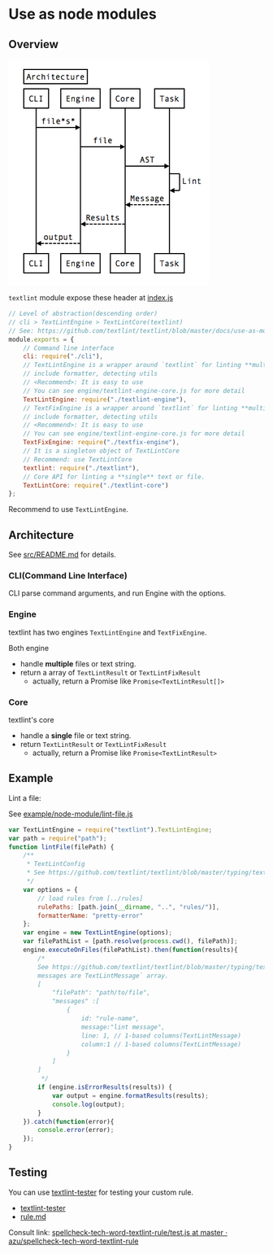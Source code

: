 # Use as node modules

## Overview

![overview](./resources/architecture.png)


`textlint` module expose these header at [index.js](../src/index.js)

```js
// Level of abstraction(descending order)
// cli > TextLintEngine > TextLintCore(textlint)
// See: https://github.com/textlint/textlint/blob/master/docs/use-as-modules.md
module.exports = {
    // Command line interface
    cli: require("./cli"),
    // TextLintEngine is a wrapper around `textlint` for linting **multiple** files
    // include formatter, detecting utils
    // <Recommend>: It is easy to use
    // You can see engine/textlint-engine-core.js for more detail
    TextLintEngine: require("./textlint-engine"),
    // TextFixEngine is a wrapper around `textlint` for linting **multiple** files
    // include formatter, detecting utils
    // <Recommend>: It is easy to use
    // You can see engine/textlint-engine-core.js for more detail
    TextFixEngine: require("./textfix-engine"),
    // It is a singleton object of TextLintCore
    // Recommend: use TextLintCore
    textlint: require("./textlint"),
    // Core API for linting a **single** text or file.
    TextLintCore: require("./textlint-core")
};

```

Recommend to use `TextLintEngine`.

## Architecture

See [src/README.md](../src/README.md) for details.

### CLI(Command Line Interface)

CLI parse command arguments, and run Engine with the options.

### Engine

textlint has two engines `TextLintEngine` and `TextFixEngine`.

Both engine

- handle **multiple** files or text string.
- return a array of `TextLintResult` or `TextLintFixResult`
    - actually, return a Promise like `Promise<TextLintResult[]>`

### Core

textlint's core 

- handle a **single** file or text string.
- return `TextLintResult` or `TextLintFixResult`
    - actually, return a Promise like `Promise<TextLintResult>`

## Example

Lint a file:

See [example/node-module/lint-file.js](example/node-module/lint-file.js)

```js
var TextLintEngine = require("textlint").TextLintEngine;
var path = require("path");
function lintFile(filePath) {
    /**
     * TextLintConfig
     * See https://github.com/textlint/textlint/blob/master/typing/textlint.d.ts
     */
    var options = {
        // load rules from [../rules]
        rulePaths: [path.join(__dirname, "..", "rules/")],
        formatterName: "pretty-error"
    };
    var engine = new TextLintEngine(options);
    var filePathList = [path.resolve(process.cwd(), filePath)];
    engine.executeOnFiles(filePathList).then(function(results){
        /* 
        See https://github.com/textlint/textlint/blob/master/typing/textlint.d.ts
        messages are TextLintMessage` array.
        [
            "filePath": "path/to/file",
            "messages" :[
                {
                    id: "rule-name",
                    message:"lint message",
                    line: 1, // 1-based columns(TextLintMessage)
                    column:1 // 1-based columns(TextLintMessage)
                }
            ]
        ]
         */
        if (engine.isErrorResults(results)) {
            var output = engine.formatResults(results);
            console.log(output);
        }
    }).catch(function(error){
        console.error(error);
    });
}
```

## Testing

You can use [textlint-tester](https://github.com/textlint/textlint-tester "textlint-tester") for testing your custom rule.

- [textlint-tester](https://github.com/textlint/textlint-tester "textlint-tester")
- [rule.md](./rule.md)

Consult link: [spellcheck-tech-word-textlint-rule/test.js at master · azu/spellcheck-tech-word-textlint-rule](https://github.com/azu/spellcheck-tech-word-textlint-rule/blob/master/test/test.js "spellcheck-tech-word-textlint-rule/test.js at master · azu/spellcheck-tech-word-textlint-rule")
